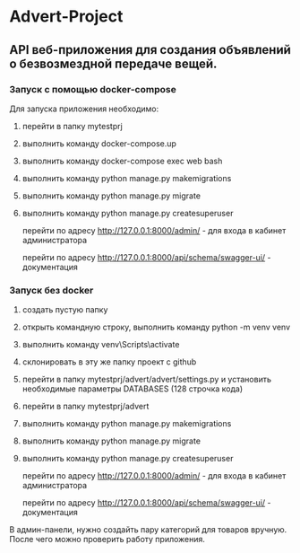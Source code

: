 # Advert-Project

## API веб-приложения для создания объявлений о безвозмездной передаче вещей.

### Запуск с помощью docker-compose
Для запуска приложения необходимо:
1. перейти в папку mytestprj
2. выполнить команду docker-compose.up
3. выполнить команду docker-compose exec web bash
4. выполнить команду python manage.py makemigrations
5. выполнить команду python manage.py migrate
6. выполнить команду python manage.py createsuperuser
   
   перейти по адресу http://127.0.0.1:8000/admin/ - для входа в кабинет администратора
   
   перейти по адресу http://127.0.0.1:8000/api/schema/swagger-ui/ - документация

### Запуск без docker
1. создать пустую папку
2. открыть командную строку, выполнить команду python -m venv venv
3. выполнить команду venv\Scripts\activate
4. склонировать в эту же папку проект с github
5. перейти в папку mytestprj/advert/advert/settings.py и установить необходимые параметры DATABASES (128 cтрочка кода)
6. перейти в папку mytestprj/advert
7. выполнить команду python manage.py makemigrations
8. выполнить команду python manage.py migrate
9. выполнить команду python manage.py createsuperuser

   
   перейти по адресу http://127.0.0.1:8000/admin/ - для входа в кабинет администратора
   
   перейти по адресу http://127.0.0.1:8000/api/schema/swagger-ui/ - документация


В админ-панели, нужно создайть пару категорий для товаров вручную. После чего можно проверить работу приложения.
